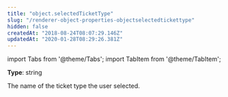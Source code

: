 ```yaml
---
title: "object.selectedTicketType"
slug: "/renderer-object-properties-objectselectedtickettype"
hidden: false
createdAt: "2018-08-24T08:07:29.146Z"
updatedAt: "2020-01-28T08:29:26.381Z"
---
```


import Tabs from '@theme/Tabs';
import TabItem from '@theme/TabItem';

**Type**: string  

The name of the ticket type the user selected.
